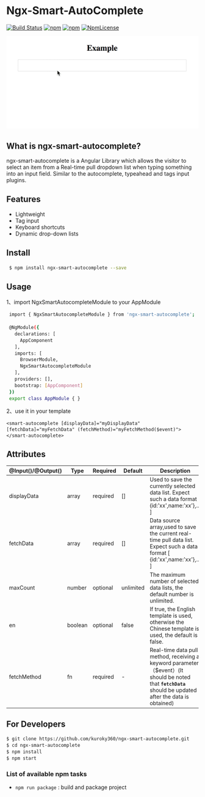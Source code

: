 # Ngx-Smart-AutoComplete

[![Build Status](https://travis-ci.org/kuroky360/ngx-smart-autocomplete.svg?branch=master)](https://travis-ci.org/kuroky360/ngx-smart-autocomplete) [![npm](https://img.shields.io/npm/dt/ng2-smart-autocomplete.svg)](https://www.npmjs.com/package/ng2-smart-autocomplete)  [![npm](https://img.shields.io/npm/v/ng2-smart-autocomplete.svg)](https://www.npmjs.com/package/ng2-smart-autocomplete) [![NpmLicense](https://img.shields.io/npm/l/ng2-smart-autocomplete.svg)](https://www.npmjs.com/package/ng2-smart-autocomplete)

![ng2-smart-autocomplete-demo](preview.gif)


## What is ngx-smart-autocomplete?
   ngx-smart-autocomplete is a Angular Library which allows the visitor to select an item from a Real-time pull dropdown list when typing something into an input field. Similar to the autocomplete, typeahead and tags input plugins.

## Features
  * Lightweight
  * Tag input
  * Keyboard shortcuts
  * Dynamic drop-down lists 

## Install

```sh
 $ npm install ngx-smart-autocomplete --save
```

## Usage
  
  1、import NgxSmartAutocompleteModule to your AppModule
  
  ```sh
   import { NgxSmartAutocompleteModule } from 'ngx-smart-autocomplete';
   
   @NgModule({
     declarations: [
       AppComponent
     ],
     imports: [
       BrowserModule,
       NgxSmartAutocompleteModule
     ],
     providers: [],
     bootstrap: [AppComponent]
   })
   export class AppModule { }
  ```  
  
  2、use it in your template
  
    <smart-autocomplete [displayData]="myDisplayData" [fetchData]="myFetchData" (fetchMethod)="myFetchMethod($event)"></smart-autocomplete>

## Attributes

| @Input()/@Output()       | Type                 | Required | Default  | Description                                                                                                                                                                                                                                                                                           |
| ------------------------ | -------------------- | -------- | -------- | ----------------------------------------------------------------------------------------------------------------------------------------------------------------------------------------------------------------------------------------------------------------------------------------------------- |
| displayData              | array                | required | []       | Used to save the currently selected data list. Expect such a data format  [ {id:'xx',name:'xx'},... ]                                                                                                                                                                                                 |
| fetchData                | array                | required | []       | Data source array,used to save the current real-time pull data list. Expect such a data format [ {id:'xx',name:'xx'},... ]                                                                                                                                                                            |
| maxCount                 | number               | optional | unlimited| The maximum number of selected data lists, the default number is unlimited.                                                                                                                                                                                                                           |
| en                       | boolean              | optional | false    | If true, the English template is used, otherwise the Chinese template is used, the default is false.                                                                                                                                                                                                  |         
| fetchMethod              | fn                   | required | -        | Real-time data pull method, receiving a keyword parameter（$event）(It should be noted that **`fetchData`** should be updated after the data is obtained)                                                                                                                                              |                        
## For Developers

  ```sh
  $ git clone https://github.com/kuroky360/ngx-smart-autocomplete.git
  $ cd ngx-smart-autocomplete
  $ npm install
  $ npm start
  ```
### List of available npm tasks

   * `npm run package` : build and package project
